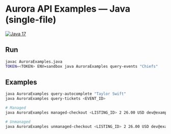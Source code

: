 # Aurora API Examples — Java (single-file)

[![Java 17](https://img.shields.io/badge/java-17-orange.svg)](https://www.oracle.com/java/technologies/javase/jdk17-archive-downloads.html)

## Run
```bash
javac AuroraExamples.java
TOKEN=<TOKEN> ENV=sandbox java AuroraExamples query-events "Chiefs"
```

## Examples

```bash
java AuroraExamples query-autocomplete "Taylor Swift"
java AuroraExamples query-tickets <EVENT_ID>

# Managed
java AuroraExamples managed-checkout <LISTING_ID> 2 26.00 USD dev@example.com Jane Doe "555-555-1234" "1313 Mockingbird Lane" "" "Kansas City" "MO" "64106" "US"

# Unmanaged
java AuroraExamples unmanaged-checkout <LISTING_ID> 2 26.00 USD dev@example.com Jane Doe
```